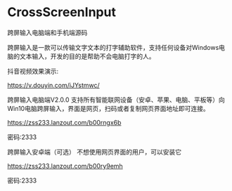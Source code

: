 # CrossScreenInput
跨屏输入电脑端和手机端源码

跨屏输入是一款可以传输文字文本的打字辅助软件，支持任何设备对Windows电脑的文本输入，开发的目的是帮助不会电脑打字的人。

抖音视频效果演示:

https://v.douyin.com/iJYstmwc/

跨屏输入电脑端V2.0.0
支持所有智能联网设备（安卓、苹果、电脑、平板等）向Win10电脑跨屏输入，界面是网页，扫码或者复制网页界面地址即可连接。

https://zss233.lanzout.com/b00rngx6b

密码:2333

跨屏输入安卓端（可选）
不想使用网页界面的用户，可以安装它

https://zss233.lanzout.com/b00ry9emh

密码:2333

